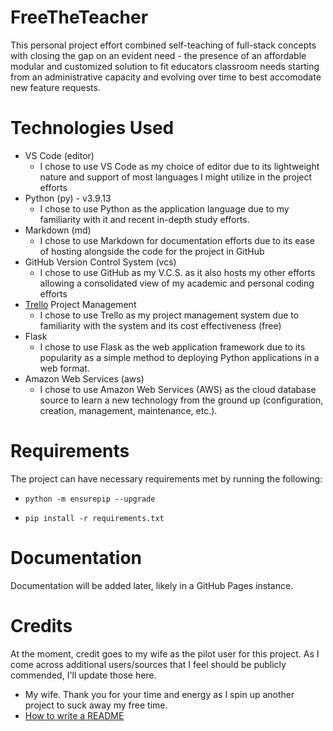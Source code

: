# FreeTheTeacher
This personal project effort combined self-teaching of full-stack concepts with closing the gap on an evident need - the presence of an affordable modular and customized solution to fit educators classroom needs starting from an administrative capacity and evolving over time to best accomodate new feature requests.

# Technologies Used
* VS Code (editor)
    * I chose to use VS Code as my choice of editor due to its lightweight nature and support of most languages I might utilize in the project efforts
* Python (py) - v3.9.13
    * I chose to use Python as the application language due to my familiarity with it and recent in-depth study efforts.
* Markdown (md)
    * I chose to use Markdown for documentation efforts due to its ease of hosting alongside the code for the project in GitHub
* GitHub Version Control System (vcs)
    * I chose to use GitHub as my V.C.S. as it also hosts my other efforts allowing a consolidated view of my academic and personal coding efforts
* [Trello](https://trello.com/b/iy0D1hgQ/free-the-teacher) Project Management
    * I chose to use Trello as my project management system due to familiarity with the system and its cost effectiveness (free)
* Flask
    * I chose to use Flask as the web application framework due to its popularity as a simple method to deploying Python applications in a web format.
* Amazon Web Services (aws)
    * I chose to use Amazon Web Services (AWS) as the cloud database source to learn a new technology from the ground up (configuration, creation, management, maintenance, etc.).

# Requirements
The project can have necessary requirements met by running the following:
* `python -m ensurepip --upgrade`

* `pip install -r requirements.txt`

# Documentation
Documentation will be added later, likely in a GitHub Pages instance.

# Credits
At the moment, credit goes to my wife as the pilot user for this project. As I come across additional users/sources that I feel should be publicly commended, I'll update those here.
* My wife. Thank you for your time and energy as I spin up another project to suck away my free time.
* [How to write a README](https://www.freecodecamp.org/news/how-to-write-a-good-readme-file/)